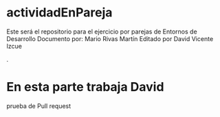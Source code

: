 # actividadEnPareja
Este será el repositorio para el ejercicio por parejas de Entornos de Desarrollo
Documento por: Mario Rivas Martín
Editado por David Vicente Izcue

.

En esta parte trabaja David
=======

prueba de Pull request


